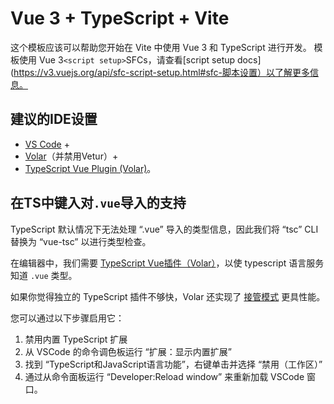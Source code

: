 # Vue 3 + TypeScript + Vite

这个模板应该可以帮助您开始在 Vite 中使用 Vue 3 和 TypeScript 进行开发。
模板使用 Vue 3`<script setup>`SFCs，请查看[script setup docs](https://v3.vuejs.org/api/sfc-script-setup.html#sfc-脚本设置）以了解更多信息。

## 建议的IDE设置

-   [VS Code](https://code.visualstudio.com/) +
-   [Volar](https://marketplace.visualstudio.com/items?itemName=Vue.volar)（并禁用Vetur）+
-   [TypeScript Vue Plugin (Volar)](https://marketplace.visualstudio.com/items?itemName=Vue.vscode-typescript-vue-plugin)。

## 在TS中键入对`.vue`导入的支持

TypeScript 默认情况下无法处理 “.vue” 导入的类型信息，因此我们将 “tsc” CLI替换为 “vue-tsc” 以进行类型检查。

在编辑器中，我们需要 [TypeScript Vue插件（Volar）](https://marketplace.visualstudio.com/items?itemName=Vue.vscode-typescript-vue-plugin)，以使 typescript 语言服务知道 `.vue` 类型。

如果你觉得独立的 TypeScript 插件不够快，Volar 还实现了 [接管模式](https://github.com/johnsoncodehk/volar/discussions/471#discussioncomment-1361669) 更具性能。

您可以通过以下步骤启用它：

1. 禁用内置 TypeScript 扩展
1. 从 VSCode 的命令调色板运行 “扩展：显示内置扩展”
1. 找到 “TypeScript和JavaScript语言功能”，右键单击并选择 “禁用（工作区）”
1. 通过从命令面板运行 “Developer:Reload window” 来重新加载 VSCode 窗口。
